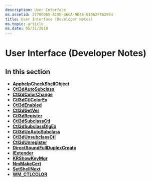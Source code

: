 ```yaml
---
description: User Interface
ms.assetid: 2770E065-A15E-46CA-9D4E-610A2FE62E64
title: User Interface (Developer Notes)
ms.topic: article
ms.date: 05/31/2018
---
```


# User Interface (Developer Notes)

## In this section

-   [**ApphelpCheckShellObject**](/windows/desktop/api/AppCompatApi/nf-appcompatapi-apphelpcheckshellobject)
-   [**Ctl3dAutoSubclass**](ctl3dautosubclass.md)
-   [**Ctl3dColorChange**](ctl3dcolorchange.md)
-   [**Ctl3dCtlColorEx**](ctl3dctlcolorex.md)
-   [**Ctl3dEnabled**](ctl3denabled.md)
-   [**Ctl3dGetVer**](ctl3dgetver.md)
-   [**Ctl3dRegister**](ctl3dregister.md)
-   [**Ctl3dSubclassCtl**](ctl3dsubclassctl.md)
-   [**Ctl3dSubclassDlgEx**](ctl3dsubclassdlgex.md)
-   [**Ctl3dUnAutoSubclass**](ctl3dunautosubclass.md)
-   [**Ctl3dUnsubclassCtl**](ctl3dunsubclassctl.md)
-   [**Ctl3dUnregister**](ctl3dunregister.md)
-   [**DirectSoundFullDuplexCreate**](directsoundfullduplexcreate.md)
-   [**IExtender**](iextender.md)
-   [**KRShowKeyMgr**](krshowkeymgr.md)
-   [**NmMakeCert**](nmmakecert.md)
-   [**SetShellNext**](/windows/desktop/api/Icwcfg/nf-icwcfg-setshellnext)
-   [**WM\_CTLCOLOR**](wm-ctlcolor-.md)

 

 



